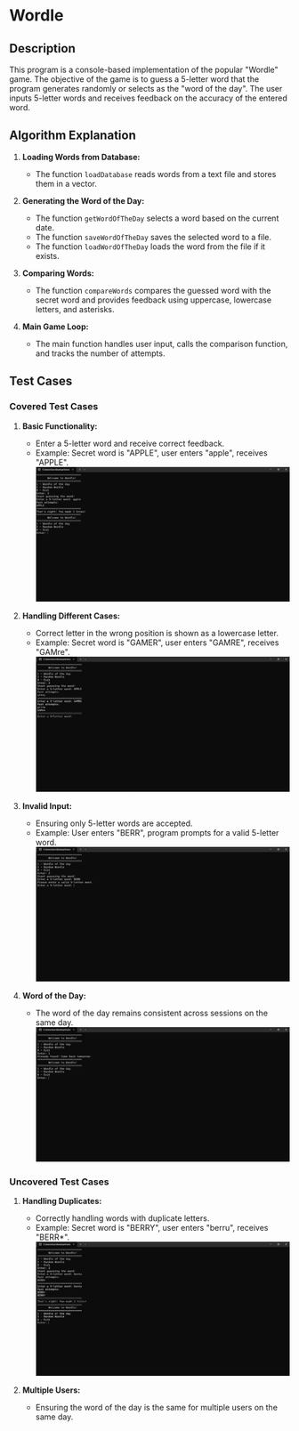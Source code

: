 # Wordle

## Description

This program is a console-based implementation of the popular "Wordle" game. The objective of the game is to guess a 5-letter word that the program generates randomly or selects as the "word of the day". The user inputs 5-letter words and receives feedback on the accuracy of the entered word.

## Algorithm Explanation

1. **Loading Words from Database:**
   - The function `loadDatabase` reads words from a text file and stores them in a vector.

2. **Generating the Word of the Day:**
   - The function `getWordOfTheDay` selects a word based on the current date.
   - The function `saveWordOfTheDay` saves the selected word to a file.
   - The function `loadWordOfTheDay` loads the word from the file if it exists.

3. **Comparing Words:**
   - The function `compareWords` compares the guessed word with the secret word and provides feedback using uppercase, lowercase letters, and asterisks.

4. **Main Game Loop:**
   - The main function handles user input, calls the comparison function, and tracks the number of attempts.

## Test Cases

### Covered Test Cases

1. **Basic Functionality:**
   - Enter a 5-letter word and receive correct feedback.
   - Example: Secret word is "APPLE", user enters "apple", receives "APPLE".
   ![alt text](image-1.png)

2. **Handling Different Cases:**
   - Correct letter in the wrong position is shown as a lowercase letter.
   - Example: Secret word is "GAMER", user enters "GAMRE", receives "GAMre".
   ![alt text](image-2.png)

3. **Invalid Input:**
   - Ensuring only 5-letter words are accepted.
   - Example: User enters "BERR", program prompts for a valid 5-letter word.
   ![alt text](image-3.png)

4. **Word of the Day:**
   - The word of the day remains consistent across sessions on the same day.
   ![alt text](image-4.png)

### Uncovered Test Cases

1. **Handling Duplicates:**
   - Correctly handling words with duplicate letters.
   - Example: Secret word is "BERRY", user enters "berru", receives "BERR*".
   ![alt text](image-5.png)

2. **Multiple Users:**
   - Ensuring the word of the day is the same for multiple users on the same day.
